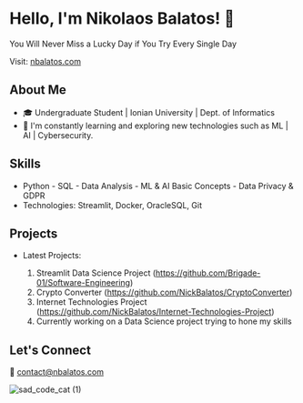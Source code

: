 # Hello, I'm Nikolaos Balatos! 👋

You Will Never Miss a Lucky Day if You Try Every Single Day

Visit: [nbalatos.com](https://nbalatos.com)

## About Me
- 🎓 Undergraduate Student | Ionian University | Dept. of Informatics
- 🌱 I'm constantly learning and exploring new technologies such as ML | AI | Cybersecurity.

## Skills

- Python - SQL - Data Analysis - ML & AI Basic Concepts - Data Privacy & GDPR
- Technologies: Streamlit, Docker, OracleSQL, Git

## Projects

- Latest Projects:

  1) Streamlit Data Science Project (https://github.com/Brigade-01/Software-Engineering)
  2) Crypto Converter (https://github.com/NickBalatos/CryptoConverter)
  3) Internet Technologies Project (https://github.com/NickBalatos/Internet-Technologies-Project)
  4) Currently working on a Data Science project trying to hone my skills
 
## Let's Connect
🤝 contact@nbalatos.com

![sad_code_cat (1)](https://github.com/NickBalatos/NickBalatos/assets/94397703/fc0a151a-bd11-4ad3-bc61-884d3d447d2a)



